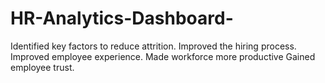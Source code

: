# HR-Analytics-Dashboard- 
Identified key factors to reduce attrition.
Improved the hiring process.
Improved employee experience.
Made workforce more productive
Gained employee trust.
